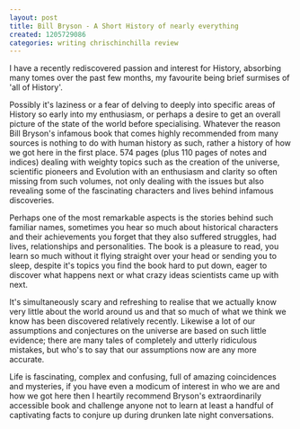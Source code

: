 ```yaml
---
layout: post
title: Bill Bryson - A Short History of nearly everything
created: 1205729086
categories: writing chrischinchilla review
---
```


I have a recently rediscovered passion and interest for History, absorbing many tomes over the past few months, my favourite being brief surmises of 'all of History'.

Possibly it's laziness or a fear of delving to deeply into specific areas of History so early into my enthusiasm, or perhaps a desire to get an overall picture of the state of the world before specialising. Whatever the reason Bill Bryson's infamous book that comes highly recommended from many sources is nothing to do with human history as such, rather a history of how we got here in the first place. 574 pages (plus 110 pages of notes and indices) dealing with weighty topics such as the creation of the universe, scientific pioneers and Evolution with an enthusiasm and clarity so often missing from such volumes, not only dealing with the issues but also revealing some of the fascinating characters and lives behind infamous discoveries.

Perhaps one of the most remarkable aspects is the stories behind such familiar names, sometimes you hear so much about historical characters and their achievements you forget that they also suffered struggles, had lives, relationships and personalities. The book is a pleasure to read, you learn so much without it flying straight over your head or sending you to sleep, despite it's topics you find the book hard to put down, eager to discover what happens next or what crazy ideas scientists came up with next.

It's simultaneously scary and refreshing to realise that we actually know very little about the world around us and that so much of what we think we know has been discovered relatively recently. Likewise a lot of our assumptions and conjectures on the universe are based on such little evidence; there are many tales of completely and utterly ridiculous mistakes, but who's to say that our assumptions now are any more accurate.

Life is fascinating, complex and confusing, full of amazing coincidences and mysteries, if you have even a modicum of interest in who we are and how we got here then I heartily recommend Bryson's extraordinarily accessible book and challenge anyone not to learn at least a handful of captivating facts to conjure up during drunken late night conversations.
